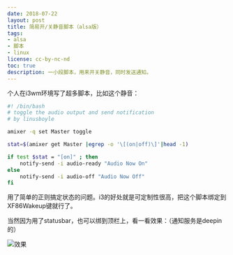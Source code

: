 ```yaml
---
date: 2018-07-22
layout: post
title: 简易开/关静音脚本（alsa版）
tags:
- alsa
- 脚本
- linux
license: cc-by-nc-nd
toc: true
description: 一小段脚本，用来开关静音，同时发送通知。
---
```


个人在i3wm环境写了超多脚本，比如这个静音：
```bash
#! /bin/bash
# toggle the audio output and send notification
# by linusboyle

amixer -q set Master toggle

stat=$(amixer get Master |egrep -o '\[(on|off)\]'|head -1)

if test $stat = "[on]" ; then
    notify-send -i audio-ready "Audio Now On"
else
    notify-send -i audio-off "Audio Now Off"
fi
```

用了简单的正则搞定状态的问题。i3的好处就是可定制性很高，把这个脚本绑定到XF86Wakeup键就行了。

当然因为用了statusbar，也可以绑到顶栏上，看一看效果：（通知服务是deepin的）

![效果](/images/2018/mute.gif)
